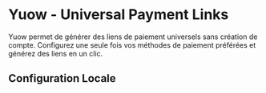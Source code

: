 # Yuow - Universal Payment Links

Yuow permet de générer des liens de paiement universels sans création de compte. Configurez une seule fois vos méthodes de paiement préférées et générez des liens en un clic.

## Configuration Locale 

